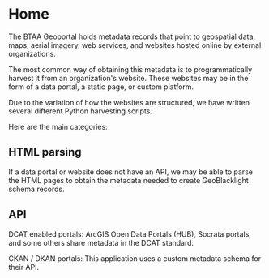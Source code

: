 # Home

The BTAA Geoportal holds metadata records that point to geospatial data, maps, aerial imagery, web services, and websites hosted online by external organizations.

The most common way of obtaining this metadata is to programmatically harvest it from an organization's website. These websites may be in the form of a data portal, a static page, or custom platform.

Due to the variation of how the websites are structured, we have written several different Python harvesting scripts. 

Here are the main categories:

## HTML parsing

If a data portal or website does not have an API, we may be able to parse the HTML pages to obtain the metadata needed to create GeoBlacklight schema records.


## API

DCAT enabled portals: ArcGIS Open Data Portals (HUB), Socrata portals, and some others share metadata in the DCAT standard.

CKAN / DKAN portals: This application uses a custom metadata schema for their API.